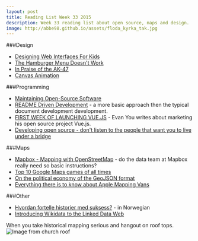 ```yaml
---
layout: post
title: Reading List Week 33 2015
description: Week 33 reading list about open source, maps and design.
image: http://abbe98.github.io/assets/floda_kyrka_tak.jpg
---
```


###Design
 - [Designing Web Interfaces For Kids](http://www.smashingmagazine.com/2015/08/designing-web-interfaces-for-kids/)
 - [The Hamburger Menu Doesn't Work](http://deep.design/the-hamburger-menu/)
 - [In Praise of the AK-47](https://deardesignstudent.com/in-praise-of-the-ak-47-a24cc8a46c13)
 - [Canvas Animation](http://www.macwright.org/2015/08/14/canvas-animation-methods.html)

###Programming

 - [Maintaining Open-Source Software](http://ponyfoo.com/articles/maintainable-oss)
 - [README Driven Development](http://ponyfoo.com/articles/readme-driven-development) - a more basic approach then the typical document development development.
 - [FIRST WEEK OF LAUNCHING VUE.JS](http://blog.evanyou.me/2014/02/11/first-week-of-launching-an-oss-project/) - Evan You writes about marketing his open source project Vue.js.
 - [Developing open source - don't listen to the people that want you to live under a bridge](http://bert-hubert.blogspot.se/2015/07/developing-open-source-dont-listen-to.html)

###Maps

 - [Mapbox - Mapping with OpenStreetMap](https://github.com/mapbox/mapping/wiki) - do the data team at Mapbox really need so basic instructions?
 - [Top 10 Google Maps games of all times](http://geoawesomeness.com/10-top-google-maps-games-of-all-times/)
 - [On the political economy of the GeoJSON format](https://medium.com/latitude-beta/on-the-political-economy-of-the-geojson-format-8e7f38b9f5d8)
 - [Everything there is to know about Apple Mapping Vans](http://geoawesomeness.com/everything-there-is-to-know-about-apple-mapping-vans/)

###Other

 - [Hvordan fortelle historier med suksess?](http://blog.makingwaves.no/kommunikasjon/hvordan-fortelle-historier-med-suksess/) - in Norwegian
 - [Introducing Wikidata to the Linked Data Web](http://korrekt.org/papers/Wikidata-RDF-export-2014.pdf)

When you take historical mapping serious and hangout on roof tops.
![Image from church roof](http://abbe98.github.io/assets/floda_kyrka_tak.jpg)
